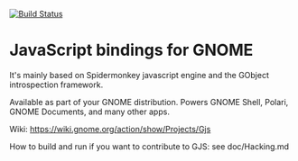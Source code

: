 [![Build Status](https://gitlab.gnome.org/GNOME/gjs/badges/master/build.svg)](https://gitlab.gnome.org/GNOME/gjs/pipelines)

JavaScript bindings for GNOME
=============================

It's mainly based on Spidermonkey javascript engine and the GObject introspection framework.

Available as part of your GNOME distribution. Powers GNOME Shell, Polari,
GNOME Documents, and many other apps.

Wiki: https://wiki.gnome.org/action/show/Projects/Gjs

How to build and run if you want to contribute to GJS: see doc/Hacking.md
